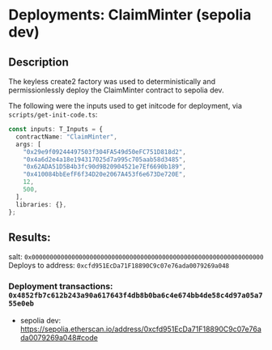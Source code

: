 # Deployments: ClaimMinter (sepolia dev)

## Description

The keyless create2 factory was used to deterministically and permissionlessly deploy the ClaimMinter contract to sepolia dev.

The following were the inputs used to get initcode for deployment, via `scripts/get-init-code.ts`:

```typescript
const inputs: T_Inputs = {
  contractName: "ClaimMinter",
  args: [
    "0x29e9f09244497503f304FA549d50eFC751D818d2",
    "0x4a6d2e4a18e194317025d7a995c705aab58d3485",
    "0x62ADA51D5B4b3fc90d9B20904521e7Ef6690b189",
    "0x410084bbEefF6f34D20e2067A453f6e673De720E",
    12,
    500,
  ],
  libraries: {},
};
```

## Results:

salt: `0x0000000000000000000000000000000000000000000000000000000000000000`
Deploys to address: `0xcfd951EcDa71F18890C9c07e76ada0079269a048`

### Deployment transactions: `0x4852fb7c612b243a90a617643f4db8b0ba6c4e674bb4de58c4d97a05a755e0eb`

- sepolia dev:
  https://sepolia.etherscan.io/address/0xcfd951EcDa71F18890C9c07e76ada0079269a048#code
